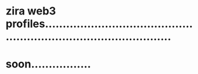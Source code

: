 # zira web3 profiles.........................................................................................
# soon.................
